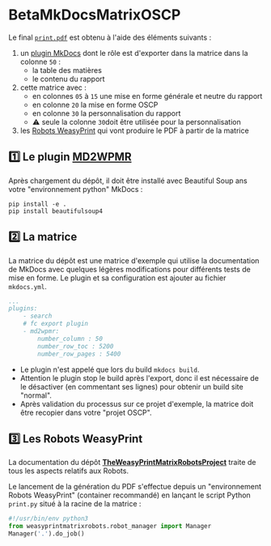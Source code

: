 # BetaMkDocsMatrixOSCP

Le final [`print.pdf`](https://github.com/FrancoisCapon/BetaMkDocsMatrixOSCP/raw/main/matrix/print/print.pdf) est obtenu à l'aide des éléments suivants  :

1. un [plugin MkDocs](https://github.com/FrancoisCapon/BetaMD2WPMR) dont le rôle est d'exporter dans la matrice dans la colonne `50` :
    * la table des matières
    * le contenu du rapport
1. cette matrice avec :
    * en colonnes `05` à `15` une mise en forme générale et neutre du rapport
    * en colonne `20` la mise en forme OSCP
    * en colonne `30` la personnalisation du rapport
    * ⚠️ seule la colonne `30`doit être utilisée pour la personnalisation
1. les [Robots WeasyPrint](https://github.com/FrancoisCapon/TheWeasyPrintMatrixRobotsProject) qui vont produire le PDF à partir de la matrice

## 1️⃣ Le plugin [MD2WPMR](https://github.com/FrancoisCapon/BetaMD2WPMR)
Après chargement du dépôt, il doit être installé avec Beautiful Soup ans votre "environnement python" MkDocs  :
```
pip install -e .
pip install beautifulsoup4
```
## :two: La matrice
La matrice du dépôt est une matrice d'exemple qui utilise la documentation de MkDocs avec quelques légères modifications pour différents tests de mise en forme.
Le plugin et sa configuration est ajouter au fichier `mkdocs.yml`.
```yaml
...
plugins:
    - search
    # fc export plugin
    - md2wpmr:
        number_column : 50
        number_row_toc : 5200
        number_row_pages : 5400
```
* Le plugin n'est appelé que lors du build `mkdocs build`.
* Attention le plugin stop le build après l'export, donc il est nécessaire de le désactiver (en commentant ses lignes) pour obtenir un build site "normal".
* Après validation du processus sur ce projet d'exemple, la matrice doit être recopier dans votre "projet OSCP".

## :three: Les Robots WeasyPrint
La documentation du dépôt **[TheWeasyPrintMatrixRobotsProject](https://github.com/FrancoisCapon/TheWeasyPrintMatrixRobotsProject#readme)** traite de tous les aspects relatifs aux Robots.

Le lancement de la génération du PDF s'effectue depuis un "environnement Robots WeasyPrint" (container recommandé) en lançant le script Python `print.py` situé à la racine de la matrice :
```python
#!/usr/bin/env python3
from weasyprintmatrixrobots.robot_manager import Manager
Manager('.').do_job()
```

